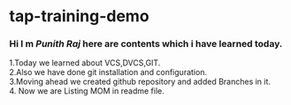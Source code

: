 # tap-training-demo

### Hi I m ***Punith Raj*** here are contents which i have learned today.

1.Today we learned about VCS,DVCS,GIT.<br>
2.Also we have done git installation and configuration.<br>
3.Moving ahead we created github repository and added Branches in it.<br>
4. Now we are Listing MOM in readme file.
